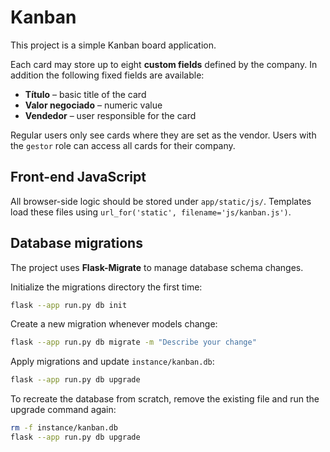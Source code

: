 # Kanban

This project is a simple Kanban board application.

Each card may store up to eight **custom fields** defined by the company.  In
addition the following fixed fields are available:

* **Título** – basic title of the card
* **Valor negociado** – numeric value
* **Vendedor** – user responsible for the card

Regular users only see cards where they are set as the vendor.  Users with the
`gestor` role can access all cards for their company.

## Front-end JavaScript

All browser-side logic should be stored under `app/static/js/`.  Templates load
these files using `url_for('static', filename='js/kanban.js')`.

## Database migrations

The project uses **Flask-Migrate** to manage database schema changes.

Initialize the migrations directory the first time:

```bash
flask --app run.py db init
```

Create a new migration whenever models change:

```bash
flask --app run.py db migrate -m "Describe your change"
```

Apply migrations and update `instance/kanban.db`:

```bash
flask --app run.py db upgrade
```

To recreate the database from scratch, remove the existing file and run the
upgrade command again:

```bash
rm -f instance/kanban.db
flask --app run.py db upgrade
```
